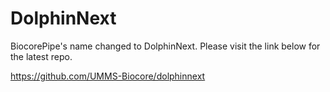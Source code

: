 # DolphinNext 

BiocorePipe's name changed to DolphinNext. Please visit the link below for the latest repo. 

https://github.com/UMMS-Biocore/dolphinnext 
